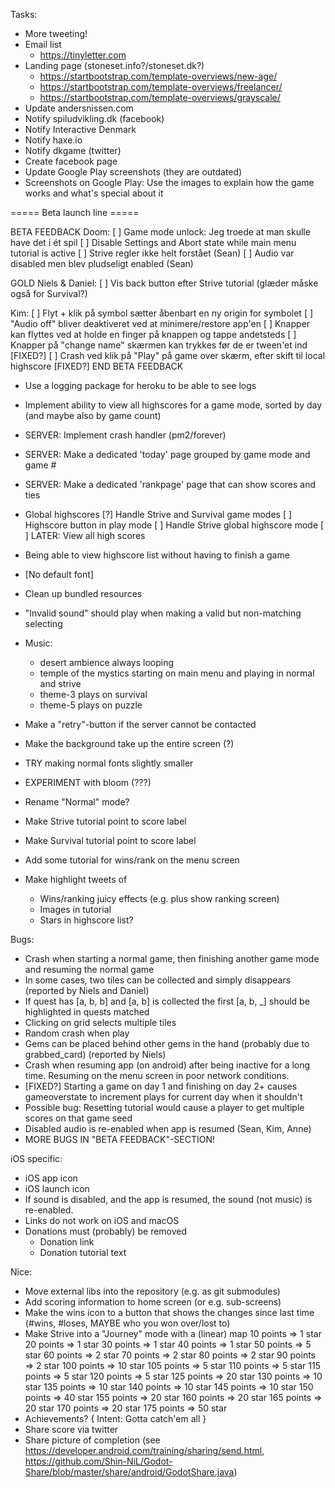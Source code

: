 
Tasks:
* More tweeting!
* Email list
    * https://tinyletter.com
* Landing page (stoneset.info?/stoneset.dk?)
    * https://startbootstrap.com/template-overviews/new-age/
    * https://startbootstrap.com/template-overviews/freelancer/
    * https://startbootstrap.com/template-overviews/grayscale/
* Update andersnissen.com
* Notify spiludvikling.dk (facebook)
* Notify Interactive Denmark
* Notify haxe.io
* Notify dkgame (twitter)
* Create facebook page
* Update Google Play screenshots (they are outdated)
* Screenshots on Google Play: Use the images to explain how the game works and what's special about it

===== Beta launch line =====

BETA FEEDBACK
Doom:
[ ] Game mode unlock: Jeg troede at man skulle have det i ét spil
[ ] Disable Settings and Abort state while main menu tutorial is active
[ ] Strive regler ikke helt forstået (Sean)
[ ] Audio var disabled men blev pludseligt enabled (Sean)

GOLD Niels & Daniel:
[ ] Vis back button efter Strive tutorial (glæder måske også for Survival?)

Kim:
[ ] Flyt + klik på symbol sætter åbenbart en ny origin for symbolet
[ ] "Audio off" bliver deaktiveret ved at minimere/restore app'en
[ ] Knapper kan flyttes ved at holde en finger på knappen og tappe andetsteds
[ ] Knapper på "change name" skærmen kan trykkes før de er tween'et ind [FIXED?]
[ ] Crash ved klik på "Play" på game over skærm, efter skift til local highscore [FIXED?]
END BETA FEEDBACK

* Use a logging package for heroku to be able to see logs
* Implement ability to view all highscores for a game mode, sorted by day (and maybe also by game count)
* SERVER: Implement crash handler (pm2/forever)
* SERVER: Make a dedicated 'today' page grouped by game mode and game #
* SERVER: Make a dedicated 'rankpage' page that can show scores and ties

* Global highscores
    [?] Handle Strive and Survival game modes
    [ ] Highscore button in play mode
    [ ] Handle Strive global highscore mode
    [ ] LATER: View all high scores
* Being able to view highscore list without having to finish a game
* [No default font]
* Clean up bundled resources
* "Invalid sound" should play when making a valid but non-matching selecting
* Music:
    * desert ambience always looping
    * temple of the mystics starting on main menu and playing in normal and strive
    * theme-3 plays on survival
    * theme-5 plays on puzzle
* Make a "retry"-button if the server cannot be contacted
* Make the background take up the entire screen (?)
* TRY making normal fonts slightly smaller
* EXPERIMENT with bloom (???)
* Rename "Normal" mode?
* Make Strive tutorial point to score label
* Make Survival tutorial point to score label
* Add some tutorial for wins/rank on the menu screen
* Make highlight tweets of
   * Wins/ranking juicy effects (e.g. plus show ranking screen)
   * Images in tutorial
   * Stars in highscore list?

Bugs:
* Crash when starting a normal game, then finishing another game mode and resuming the normal game
* In some cases, two tiles can be collected and simply disappears (reported by Niels and Daniel)
* If quest has [a, b, b] and [a, b] is collected the first [a, b, \_] should be highlighted in quests matched
* Clicking on grid selects multiple tiles
* Random crash when play
* Gems can be placed behind other gems in the hand (probably due to grabbed_card) (reported by Niels)
* Crash when resuming app (on android) after being inactive for a long time. Resuming on the menu screen in poor network conditions.
* [FIXED?] Starting a game on day 1 and finishing on day 2+ causes gameoverstate to increment plays for current day when it shouldn't
* Possible bug: Resetting tutorial would cause a player to get multiple scores on that game seed
* Disabled audio is re-enabled when app is resumed (Sean, Kim, Anne)
* MORE BUGS IN "BETA FEEDBACK"-SECTION!

iOS specific:
* iOS app icon
* iOS launch icon
* If sound is disabled, and the app is resumed, the sound (not music) is re-enabled. 
* Links do not work on iOS and macOS
* Donations must (probably) be removed
    * Donation link
    * Donation tutorial text

Nice:
* Move external libs into the repository (e.g. as git submodules)
* Add scoring information to home screen (or e.g. sub-screens)
* Make the wins icon to a button that shows the changes since last time (#wins, #loses, MAYBE who you won over/lost to)
* Make Strive into a "Journey" mode with a (linear) map
    10 points   =>  1  star
    20 points   =>  1  star
    30 points   =>  1  star
    40 points   =>  1  star
    50 points   =>  5  star
    60 points   =>  2  star
    70 points   =>  2  star
    80 points   =>  2  star
    90 points   =>  2  star
    100 points  =>  10 star
    105 points  =>  5  star
    110 points  =>  5  star
    115 points  =>  5  star
    120 points  =>  5  star
    125 points  =>  20 star
    130 points  =>  10 star
    135 points  =>  10 star
    140 points  =>  10 star
    145 points  =>  10 star
    150 points  =>  40 star
    155 points  =>  20 star
    160 points  =>  20 star
    165 points  =>  20 star
    170 points  =>  20 star
    175 points  =>  50 star
* Achievements? { Intent: Gotta catch'em all }
* Share score via twitter
* Share picture of completion (see https://developer.android.com/training/sharing/send.html, https://github.com/Shin-NiL/Godot-Share/blob/master/share/android/GodotShare.java)
